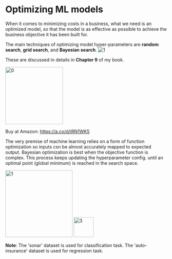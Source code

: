 # Optimizing ML models

When it comes to minimizing costs in a business, what we need is an optimized model, so that the model is as effective as possible to achieve the business objective it has been built for.

The main techniques of optimizing model hyper-parameters are **random search**, **grid search**, and **Bayesian search**. 
![1](https://github.com/user-attachments/assets/b6f9b380-02e9-4cac-8834-d7e697c4dc5d)

These are discussed in details in **Chapter 9** of my book.

<img width="179" alt="0" src="https://github.com/user-attachments/assets/2303322f-e4e3-4636-b533-57b38a7ca9ed">

Buy at Amazon: https://a.co/d/iRN1WK5

The very premise of machine learning relies on a form of function optimization so inputs csn be almost accurately mapped to expected output. 
Bayesian optimization is best when the objective function is complex. This process keeps updating the hyperparameter config. until an optimal point (global minimum) is reached in the search space.

<img width="209" alt="1" src="https://github.com/user-attachments/assets/88535300-9262-4298-b93a-d27e7bba2752">

<img width="62" alt="3" src="https://github.com/user-attachments/assets/cb96346e-1362-4c36-a7de-2372f95496ec">

**Note**: The 'sonar' dataset is used for classification task. The 'auto-insurance' dataset is used for regression task.

